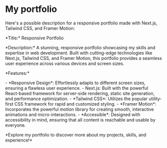 # My portfolio 
Here\'s a possible description for a responsive portfolio made with
Next.js, Tailwind CSS, and Framer Motion:

\*Title:\* Responsive Portfolio

\*Description:\* A stunning, responsive portfolio showcasing my skills
and expertise in web development. Built with cutting-edge technologies
like Next.js, Tailwind CSS, and Framer Motion, this portfolio provides a
seamless user experience across various devices and screen sizes.

\*Features:\*

\- \*Responsive Design\*: Effortlessly adapts to different screen sizes,
ensuring a flawless user experience. - Next.js: Built with the powerful
React-based framework for server-side rendering, static site generation,
and performance optimization. - \*Tailwind CSS\*: Utilizes the popular
utility-first CSS framework for rapid and customized styling. - \*Framer
Motion\*: Incorporates the powerful motion library for creating smooth,
interactive animations and micro-interactions. - \*Accessible\*:
Designed with accessibility in mind, ensuring that all content is
reachable and usable by everyone.

\*Explore my portfolio to discover more about my projects, skills, and
experience!\*
